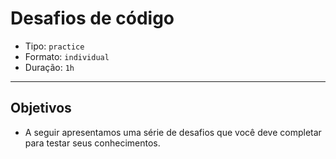 # Desafios de código

- Tipo: `practice`
- Formato: `individual`
- Duração: `1h`

***

## Objetivos

- A seguir apresentamos uma série de desafios que você deve completar para
  testar seus conhecimentos.
